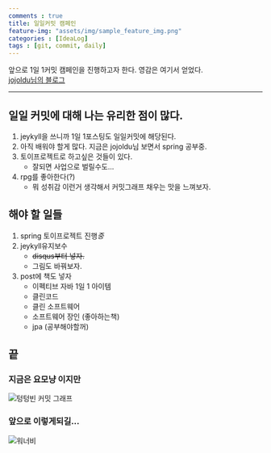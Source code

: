 ```yaml
---
comments : true
title: 일일커밋 캠페인
feature-img: "assets/img/sample_feature_img.png"
categories : [IdeaLog]
tags : [git, commit, daily]
---
```


>
앞으로 1일 1커밋 캠페인을 진행하고자 한다. 영감은 여기서 얻었다.<br/>
[jojoldu님의 블로그](https://jojoldu.tistory.com/402?category=689637)

---

## 일일 커밋에 대해 나는 유리한 점이 많다.

1. jeykyll을 쓰니까 1일 1포스팅도 일일커밋에 해당된다.
2. 아직 배워야 할게 많다. 지금은 jojoldu님 보면서 spring 공부중.
3. 토이프로젝트로 하고싶은 것들이 있다.
    - 잘되면 사업으로 벌릴수도...
4. rpg를 좋아한다(?)
    - 뭐 성취감 이런거 생각해서 커밋그래프 채우는 맛을 느껴보자.

## 해야 할 일들

1. spring 토이프로젝트 진행*중*
2. jeykyll유지보수
    - ~~disqus부터 넣자.~~
    - 그림도 바꿔보자.
3. post에 책도 넣자
    - 이펙티브 자바 1일 1 아이템
    - 클린코드
    - 클린 소프트웨어
    - 소프트웨어 장인 (좋아하는책)
    - jpa (공부해야할꺼)

## 끝

### 지금은 요모냥 이지만

 ![텅텅빈 커밋 그래프]({{site.url}}/assets/img/commitGraphEmpty.png)

### 앞으로 이렇게되길...

 ![워너비]({{site.url}}/assets/img/commitGraphFull.png )
